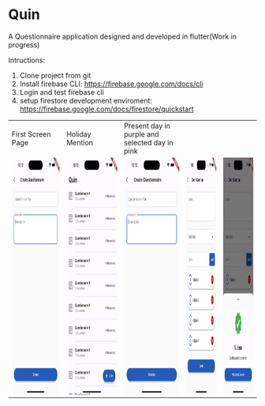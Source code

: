 # Quin

A Questionnaire application designed and developed in flutter(Work in progress)

Intructions:
1. Clone project from git
2. Install firebase CLI: https://firebase.google.com/docs/cli
3. Login and test firebase cli
4. setup firestore development enviroment: https://firebase.google.com/docs/firestore/quickstart


<table>
  <tr>
    <td>First Screen Page</td>
     <td>Holiday Mention</td>
     <td>Present day in purple and selected day in pink</td>
  </tr>
  <tr>
    <td><img src="screenshots/create_questionnaire.png" width=270 height=480></td>
    <td><img src="screenshots/questionnaire_list.png" width=270 height=480></td>
    <td><img src="screenshots/create_questionnaire.png" width=270 height=480></td>
    <td><img src="screenshots/create_question.png" width=270 height=480></td>
    <td><img src="screenshots/create_question_success.png" width=270 height=480></td>
  </tr>
 </table>
